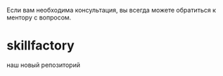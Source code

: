 Если вам необходима консультация, вы всегда можете обратиться к ментору с вопросом.

# skillfactory

наш новый репозиторий

